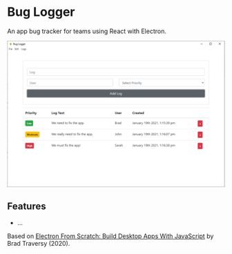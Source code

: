 # Bug Logger

An app bug tracker for teams using React with Electron.

<p align="center">
    <img src="screenshot.png">
</p>

## Features

- ...

Based on [Electron From Scratch: Build Desktop Apps With JavaScript](https://www.udemy.com/course/electron-from-scratch/) by Brad Traversy (2020).
